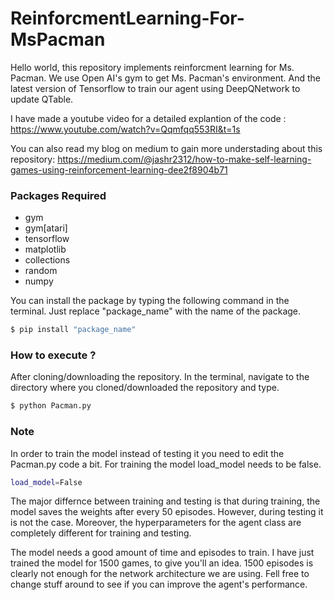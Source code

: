 # ReinforcmentLearning-For-MsPacman

Hello world, this repository implements reinforcment learning for Ms. Pacman. 
We use Open AI's gym to get Ms. Pacman's environment. 
And the latest version of Tensorflow to train our agent using DeepQNetwork to update QTable.

I have made a youtube video for a detailed explantion of the code : https://www.youtube.com/watch?v=Qqmfqq553RI&t=1s 

You can also read my blog on medium to gain more understading about this repository: 
https://medium.com/@jashr2312/how-to-make-self-learning-games-using-reinforcement-learning-dee2f8904b71

### Packages Required 

- gym
- gym[atari]
- tensorflow
- matplotlib
- collections
- random
- numpy

You can install the package by typing the following command in the terminal. Just replace "package_name" with the name of the package.
```sh
$ pip install "package_name"
```
### How to execute ?
After cloning/downloading the repository. In the terminal, navigate to the directory where you cloned/downloaded the repository and type. 

```sh
$ python Pacman.py
```

### Note
In order to train the model instead of testing it you need to edit the Pacman.py code a bit. For training the model load_model needs to be false.
```sh
load_model=False
```

The major differnce between training and testing is that during training, the model saves the weights after every 50 episodes. However, during testing it is not the case. Moreover, the hyperparameters for the agent class are completely different for training and testing. 

The model needs a good amount of time and episodes to train. I have just trained the model for 1500 games, to give you'll an idea. 1500 episodes is clearly not enough for the network architecture we are using. Fell free to change stuff around to see if you can improve the agent's performance.  
